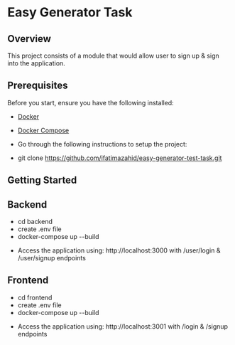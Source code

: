 # Easy Generator Task

## Overview
This project consists of a module that would allow user to sign up & sign into the application.

## Prerequisites
Before you start, ensure you have the following installed:
- [Docker](https://www.docker.com/get-started)
- [Docker Compose](https://docs.docker.com/compose/install/)

- Go through the following instructions to setup the project:
 * git clone https://github.com/ifatimazahid/easy-generator-test-task.git

## Getting Started
## Backend
 * cd backend
 * create .env file 
 * docker-compose up --build
- Access the application using: http://localhost:3000 with /user/login & /user/signup endpoints

## Frontend
 * cd frontend
 * create .env file 
 * docker-compose up --build
- Access the application using: http://localhost:3001 with /login & /signup endpoints
